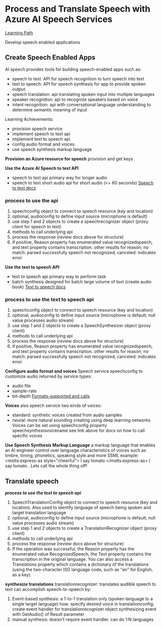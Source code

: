 # Process and Translate Speech with Azure AI Speech Services

[Learning Path](https://learn.microsoft.com/en-us/training/paths/process-translate-speech-azure-cognitive-speech-services/)

Develop speech enabled applications

## Create Speech Enabled Apps

AI speech provides tools for building speech-enabled apps such as:
- speech to text: API for speech recognition to turn speech into text
- text to speech: API for speech synthesis for app to provide spoken output
- speech translation: api translating spoken input into multiple languages
- speaker recognition: api to recognize speakers based on voice
- intent recognition: api with conversational language understanding to determine semantic meaning of input

Learning Achievements:
- provision speech service
- implement speech to text api
- implement text to speech api
- config audio format and voices
- use speech synthesis markup language

**Provision an Azure resource for speech**
provision and get keys

**Use the Azure AI Speech to text API**
- speech to text api primary way for longer audio
- speech to text short audio api for short audio (<= 60 seconds)
[Speech to text docs](https://learn.microsoft.com/en-us/azure/ai-services/speech-service/rest-speech-to-text)

### process to use the api
1. speechconfig object to connect to speech resource (key and location)
2. optional, audioconfig to define input source (microphone is default)
3. use step 1 and 2 objects to create a speechrecognizer object (proxy client for speech to text)
4. methods to call underlying api
5. process the response (review docs above for structure)
6. if positive, Reason property has enumerated value recognizedspeech, and text property contains transcription. other results for reason; no match: parsed successfully speech not recognized; canceled: indicates error

**Use the text to speech API**
- text to speech api primary way to perform task
- batch synthesis designed for batch large volume of text (create audio book)
[Text to speech docs](https://learn.microsoft.com/en-us/azure/ai-services/speech-service/batch-synthesis)

### process to use the text to speech api
1. speechconfig object to connect to speech resource (key and location)
2. optional, audioconfig to define input source (microphone is default; null value processes audio stream)
3. use step 1 and 2 objects to create a SpeechSynthesizer object (proxy client)
4. methods to call underlying api
5. process the response (review docs above for structure)
6. if positive, Reason property has enumerated value recognizedspeech, and text property contains transcription. other results for reason; no match: parsed successfully speech not recognized; canceled: indicates error

**Configure audio format and voices**
Speech service
speechconfig to customize audio returned by service
types:
- audio file
- sample-rate
- bit-depth
[Formats-supported and calls](https://learn.microsoft.com/en-us/dotnet/api/microsoft.cognitiveservices.speech.speechsynthesisoutputformat?view=azure-dotnet)

**Voices**
also speech service
two kinds of voices:
- standard: synthetic voices created from audio samples
- neural: more natural sounding creating using deep learning networks
Voices can be set using speechconfig property speechsynthesisvoicename
see link above for docs on how to call specific voices

**Use Speech Synthesis Markup Language**
a markup language that enables an AI engineer control over language characteristics of voices such as timbre, timing, phonetics, speaking style and more
SSML example:
<speak version="1.0" xmlns="http://www.w3.org/2001/10/synthesis" 
                     xmlns:mstts="https://www.w3.org/2001/mstts" xml:lang="en-US"> 
    <voice name="en-US-AriaNeural"> 
        <mstts:express-as style="cheerful"> 
          I say tomato 
        </mstts:express-as> 
    </voice> 
    <voice name="en-US-GuyNeural"> 
        I say <phoneme alphabet="sapi" ph="t ao m ae t ow"> tomato </phoneme>. 
        <break strength="weak"/>Lets call the whole thing off! 
    </voice> 
</speak>

## Translate speech
***process to use the text to speech api***
1. SpeechTranslationConfig  object to connect to speech resource (key and location). Also used to identify language of speech being spoken and target translation language
2. optional, audioconfig to define input source (microphone is default; null value processes audio stream)
3. use step 1 and 2 objects to create a TranslationRecognizer  object (proxy client)
4. methods to call underlying api
5. process the response (review docs above for structure)
6. If the operation was successful, the Reason property has the enumerated value RecognizedSpeech, the Text property contains the transcription in the original language. You can also access a Translations property which contains a dictionary of the translations (using the two-character ISO language code, such as "en" for English, as a key).

**synthesize translations**
translationrecognizer: translates audible speech to text
can accomplish speech-to-speech by:
1. Event-based synthesis: a 1-to-1 translation only (spoken language to a single target language)
   how: specify desired voice in translationconfig; create event handler for translationrecognizer object synthesizing event with GetAudio() of Result parameter
2. manual synthesis: doesn't require event handler. can do 1:N languages
